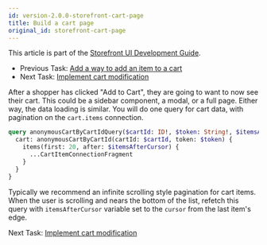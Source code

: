 ```yaml
---
id: version-2.0.0-storefront-cart-page
title: Build a cart page
original_id: storefront-cart-page
---
```


This article is part of the [Storefront UI Development Guide](./storefront-intro.md).
- Previous Task: [Add a way to add an item to a cart](./storefront-add-to-cart.md)
- Next Task: [Implement cart modification](./storefront-cart-modification.md)

After a shopper has clicked "Add to Cart", they are going to want to now see their cart. This could be a sidebar component, a modal, or a full page. Either way, the data loading is similar. You will do one query for cart data, with pagination on the `cart.items` connection.

```graphql
query anonymousCartByCartIdQuery($cartId: ID!, $token: String!, $itemsAfterCursor: ConnectionCursor) {
  cart: anonymousCartByCartId(cartId: $cartId, token: $token) {
    items(first: 20, after: $itemsAfterCursor) {
      ...CartItemConnectionFragment
    }
  }
}
```

Typically we recommend an infinite scrolling style pagination for cart items. When the user is scrolling and nears the bottom of the list, refetch this query with `itemsAfterCursor` variable set to the `cursor` from the last item's edge.

Next Task: [Implement cart modification](./storefront-cart-modification.md)
